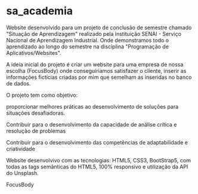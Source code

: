 # sa_academia

Website desenvolvido para um projeto de conclusão de semestre chamado "Situação de Aprendizagem" realizado pela instituição SENAI - Serviço Nacional de Aprendizagem Industrial.
Onde demonstramos todo o aprendizado ao longo do semestre na disciplina "Programação de Aplicativos/Websites". 

A ideia inicial do projeto é criar um website para uma empresa de nossa escolha (FocusBody) onde conseguiriamos satisfazer o cliente, inserir as informações fictícias criadas por mim que semelham as inseridas no banco de dados.

O projeto tem como objetivo:

proporcionar melhores práticas ao desenvolvimento de
soluções para situações desafiadoras.

Contribuir para o desenvolvimento da capacidade de análise crítica e
resolução de problemas

Contribuir para o desenvolvimento das competências de adaptabilidade e
criatividade


Website desenvolvivo com as tecnologias: HTML5, CSS3, BootStrap5, com todas as tags semânticas do HTML5, 100% responsivo e utilização da API do Unsplash.

FocusBody

